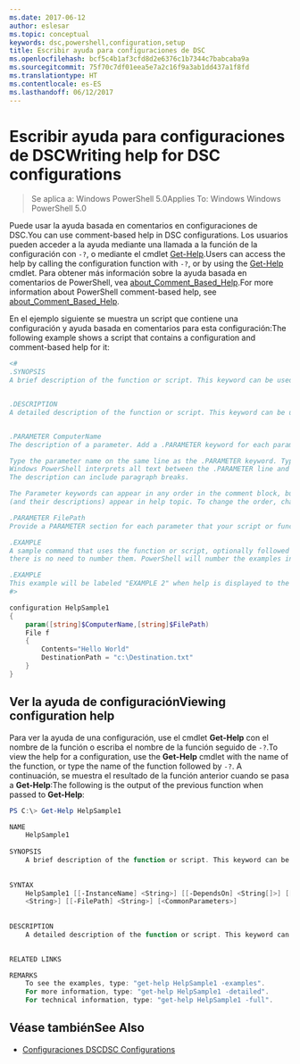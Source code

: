 ```yaml
---
ms.date: 2017-06-12
author: eslesar
ms.topic: conceptual
keywords: dsc,powershell,configuration,setup
title: Escribir ayuda para configuraciones de DSC
ms.openlocfilehash: bcf5c4b1af3cfd8d2e6376c1b7344c7babcaba9a
ms.sourcegitcommit: 75f70c7df01eea5e7a2c16f9a3ab1dd437a1f8fd
ms.translationtype: HT
ms.contentlocale: es-ES
ms.lasthandoff: 06/12/2017
---
```

# <a name="writing-help-for-dsc-configurations"></a><span data-ttu-id="30303-103">Escribir ayuda para configuraciones de DSC</span><span class="sxs-lookup"><span data-stu-id="30303-103">Writing help for DSC configurations</span></span>

><span data-ttu-id="30303-104">Se aplica a: Windows PowerShell 5.0</span><span class="sxs-lookup"><span data-stu-id="30303-104">Applies To: Windows Windows PowerShell 5.0</span></span>

<span data-ttu-id="30303-105">Puede usar la ayuda basada en comentarios en configuraciones de DSC.</span><span class="sxs-lookup"><span data-stu-id="30303-105">You can use comment-based help in DSC configurations.</span></span> <span data-ttu-id="30303-106">Los usuarios pueden acceder a la ayuda mediante una llamada a la función de la configuración con `-?`, o mediante el cmdlet [Get-Help](https://technet.microsoft.com/en-us/library/hh849696.aspx).</span><span class="sxs-lookup"><span data-stu-id="30303-106">Users can access the help by calling the configuration function with `-?`, or by using the [Get-Help](https://technet.microsoft.com/en-us/library/hh849696.aspx) cmdlet.</span></span> <span data-ttu-id="30303-107">Para obtener más información sobre la ayuda basada en comentarios de PowerShell, vea [about_Comment_Based_Help](https://technet.microsoft.com/en-us/library/hh847834.aspx).</span><span class="sxs-lookup"><span data-stu-id="30303-107">For more information about PowerShell comment-based help, see [about_Comment_Based_Help](https://technet.microsoft.com/en-us/library/hh847834.aspx).</span></span>

<span data-ttu-id="30303-108">En el ejemplo siguiente se muestra un script que contiene una configuración y ayuda basada en comentarios para esta configuración:</span><span class="sxs-lookup"><span data-stu-id="30303-108">The following example shows a script that contains a configuration and comment-based help for it:</span></span>

```powershell
<#
.SYNOPSIS
A brief description of the function or script. This keyword can be used only once for each configuration.


.DESCRIPTION
A detailed description of the function or script. This keyword can be used only once for each configuration.


.PARAMETER ComputerName
The description of a parameter. Add a .PARAMETER keyword for each parameter in the function or script syntax.

Type the parameter name on the same line as the .PARAMETER keyword. Type the parameter description on the lines following the .PARAMETER keyword. 
Windows PowerShell interprets all text between the .PARAMETER line and the next keyword or the end of the comment block as part of the parameter description. 
The description can include paragraph breaks.

The Parameter keywords can appear in any order in the comment block, but the function or script syntax determines the order in which the parameters 
(and their descriptions) appear in help topic. To change the order, change the syntax.

.PARAMETER FilePath
Provide a PARAMETER section for each parameter that your script or function accepts.

.EXAMPLE
A sample command that uses the function or script, optionally followed by sample output and a description. Repeat this keyword for each example. If you have multiple examples,
there is no need to number them. PowerShell will number the examples in help text.

.EXAMPLE
This example will be labeled "EXAMPLE 2" when help is displayed to the user.
#>

configuration HelpSample1
{
    param([string]$ComputerName,[string]$FilePath)
    File f
    {
        Contents="Hello World"
        DestinationPath = "c:\Destination.txt"
    }
}
```

## <a name="viewing-configuration-help"></a><span data-ttu-id="30303-109">Ver la ayuda de configuración</span><span class="sxs-lookup"><span data-stu-id="30303-109">Viewing configuration help</span></span>

<span data-ttu-id="30303-110">Para ver la ayuda de una configuración, use el cmdlet **Get-Help** con el nombre de la función o escriba el nombre de la función seguido de `-?`.</span><span class="sxs-lookup"><span data-stu-id="30303-110">To view the help for a configuration, use the **Get-Help** cmdlet with the name of the function, or type the name of the function followed by `-?`.</span></span> <span data-ttu-id="30303-111">A continuación, se muestra el resultado de la función anterior cuando se pasa a **Get-Help**:</span><span class="sxs-lookup"><span data-stu-id="30303-111">The following is the output of the previous function when passed to **Get-Help**:</span></span>

```powershell
PS C:\> Get-Help HelpSample1

NAME
    HelpSample1
    
SYNOPSIS
    A brief description of the function or script. This keyword can be used only once for each configuration.
    
    
SYNTAX
    HelpSample1 [[-InstanceName] <String>] [[-DependsOn] <String[]>] [[-OutputPath] <String>] [[-ConfigurationData] <Hashtable>] [[-ComputerName] 
    <String>] [[-FilePath] <String>] [<CommonParameters>]
    
    
DESCRIPTION
    A detailed description of the function or script. This keyword can be used only once for each configuration.
    

RELATED LINKS

REMARKS
    To see the examples, type: "get-help HelpSample1 -examples".
    For more information, type: "get-help HelpSample1 -detailed".
    For technical information, type: "get-help HelpSample1 -full".
```

## <a name="see-also"></a><span data-ttu-id="30303-112">Véase también</span><span class="sxs-lookup"><span data-stu-id="30303-112">See Also</span></span>
* [<span data-ttu-id="30303-113">Configuraciones DSC</span><span class="sxs-lookup"><span data-stu-id="30303-113">DSC Configurations</span></span>](configurations.md)

